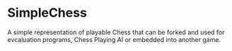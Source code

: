 # SimpleChess
A simple representation of playable Chess that can be forked and used for evcaluation programs, Chess Playing AI or embedded into another game. 
